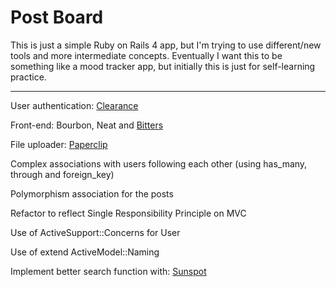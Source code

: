 Post Board
==========

This is just a simple Ruby on Rails 4 app, but I'm trying to use different/new tools and more intermediate concepts. Eventually I want this to be something like a mood tracker app, but initially this is just for self-learning practice.

-----------

User authentication: [Clearance](https://github.com/thoughtbot/clearance)

Front-end: Bourbon, Neat and [Bitters](http://bitters.bourbon.io/)

File uploader: [Paperclip](https://github.com/thoughtbot/paperclip)

Complex associations with users following each other (using has_many, through and foreign_key)

Polymorphism association for the posts

Refactor to reflect Single Responsibility Principle on MVC

Use of ActiveSupport::Concerns for User

Use of extend ActiveModel::Naming

Implement better search function with: [Sunspot](https://github.com/sunspot/sunspot)

